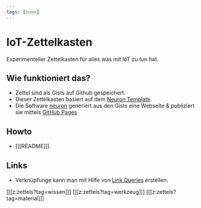 ```yaml
---
tags: [home]
---
```


# IoT-Zettelkasten

Experimenteller Zettelkasten für alles was mit IoT zu tun hat.

## Wie funktioniert das?

* Zettel sind als Gists auf Github gespeichert.
* Dieser Zettelkasten basiert auf dem [Neuron Template](https://github.com/srid/neuron-template).
* Die Software [neuron](https://neuron.zettel.page/) generiert aus den Gists eine Webseite & publiziert sie mittels [GitHub Pages](https://pages.github.com/)

## Howto

* [[[README]]].

## Links

* Verknüpfunge kann man mit Hilfe von [Link Queries](https://neuron.zettel.page/link-query.html) erstellen.

[[[z:zettels?tag=wissen]]]
[[[z:zettels?tag=werkzeug]]]
[[[z:zettels?tag=material]]]
